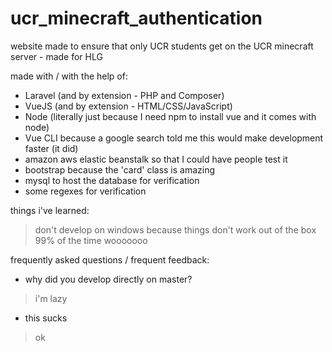 # ucr_minecraft_authentication
website made to ensure that only UCR students get on the UCR minecraft server - made for HLG

made with / with the help of:

- Laravel (and by extension - PHP and Composer)
- VueJS (and by extension - HTML/CSS/JavaScript)
- Node (literally just because I need npm to install vue and it comes with node)
- Vue CLI because a google search told me this would make development faster (it did)
- amazon aws elastic beanstalk so that I could have people test it
- bootstrap because the 'card' class is amazing
- mysql to host the database for verification
- some regexes for verification

things i've learned:
> don't develop on windows because things don't work out of the box 99% of the time wooooooo

frequently asked questions / frequent feedback:
- why did you develop directly on master?
> i'm lazy
- this sucks
> ok
